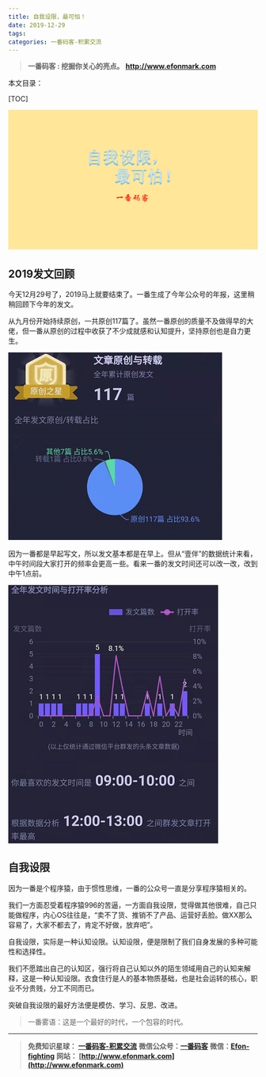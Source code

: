 ```yaml
---
title: 自我设限，最可怕！
date: 2019-12-29
tags: 
categories: 一番码客-积累交流
---
```


> **一番码客 : 挖掘你关心的亮点。**
> **http://www.efonmark.com**

本文目录：

[TOC]

![image-20191229082603294](2019-12-29-自我设限，最可怕！/image-20191229082603294.png)

<!--more-->

## 2019发文回顾

今天12月29号了，2019马上就要结束了。一番生成了今年公众号的年报，这里稍稍回顾下今年的发文。

从九月份开始持续原创，一共原创117篇了。虽然一番原创的质量不及做得早的大佬，但一番从原创的过程中收获了不少成就感和认知提升，坚持原创也是自力更生。

![image-20191229082702101](2019-12-29-自我设限，最可怕！/image-20191229082702101.png)

因为一番都是早起写文，所以发文基本都是在早上。但从“壹伴”的数据统计来看，中午时间段大家打开的频率会更高一些。看来一番的发文时间还可以改一改，改到中午1点前。

![image-20191229082727365](2019-12-29-自我设限，最可怕！/image-20191229082727365.png)

## 自我设限

因为一番是个程序猿，由于惯性思维，一番的公众号一直是分享程序猿相关的。

我们一方面忍受着程序猿996的苦逼，一方面自我设限，觉得做其他很难，自己只能做程序，内心OS往往是，“卖不了货、推销不了产品、运营好丢脸。做XX那么容易了，大家不都去了，肯定不好做，放弃吧”。

自我设限，实际是一种认知设限。认知设限，便是限制了我们自身发展的多种可能性和选择性。

我们不愿踏出自己的认知区，强行将自己认知以外的陌生领域用自己的认知来解释，这是一种认知设限。衣食住行是人的基本物质基础，也是社会运转的核心，职业不分贵贱，分工不同而已。

突破自我设限的最好方法便是模仿、学习、反思、改进。

> 一番雾语：这是一个最好的时代，一个包容的时代。

------

> **免费知识星球： [一番码客-积累交流](http://www.efonmark.com/efonmark-blog/readme/zhishixingqiu1.png)**
> **微信公众号：[一番码客](http://www.efonmark.com/efonmark-blog/readme/guanzhu_1.jpg)**
> **微信：[Efon-fighting](http://www.efonmark.com/efonmark-blog/readme/weixin.jpg)**
> **网站： [http://www.efonmark.com](http://www.efonmark.com)**
